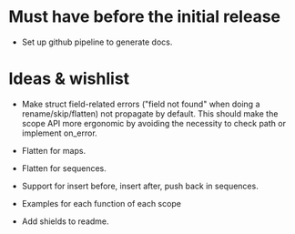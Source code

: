 # Must have before the initial release

- Set up github pipeline to generate docs.

# Ideas & wishlist

- Make struct field-related errors ("field not found" when doing a rename/skip/flatten) not propagate by default.
  This should make the scope API more ergonomic by avoiding the necessity to check path or implement on_error.

- Flatten for maps.

- Flatten for sequences.

- Support for insert before, insert after, push back in sequences.

- Examples for each function of each scope

- Add shields to readme.
